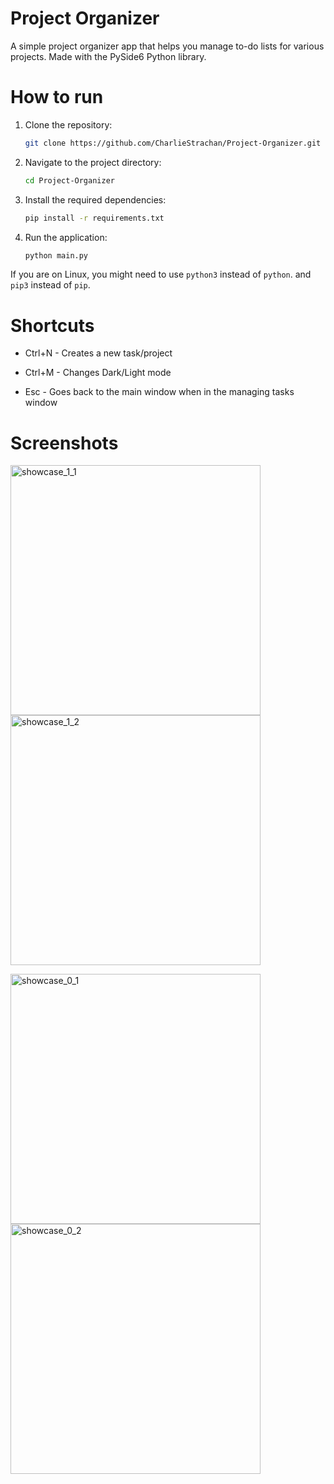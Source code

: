 # Project Organizer

A simple project organizer app that helps you manage to-do lists for various projects. Made with the PySide6 Python library.

# How to run
1. Clone the repository:
   ```bash
   git clone https://github.com/CharlieStrachan/Project-Organizer.git
   ```
2. Navigate to the project directory:
   ```bash
   cd Project-Organizer
   ```
3. Install the required dependencies:
   ```bash
   pip install -r requirements.txt
   ```
4. Run the application:
   ```bash
   python main.py
   ```

If you are on Linux, you might need to use `python3` instead of `python`. and `pip3` instead of `pip`.

# Shortcuts

* Ctrl+N - Creates a new task/project

* Ctrl+M - Changes Dark/Light mode

* Esc - Goes back to the main window when in the managing tasks window

# Screenshots

<img src="https://github.com/user-attachments/assets/3f72fe67-e68d-42e9-b8e9-d04c606d2ee8" alt="showcase_1_1" width="400"/> <img src="https://github.com/user-attachments/assets/05777f4c-0be0-4633-bc67-0eefbb876f9e" alt="showcase_1_2" width="400"/>

<img src="https://github.com/user-attachments/assets/a255a0ba-6ce6-4fc0-a444-4a8162e24108" alt="showcase_0_1" width="400"/> <img src="https://github.com/user-attachments/assets/dd115091-a0f8-47af-a660-94d8ff52d791" alt="showcase_0_2" width="400"/>
